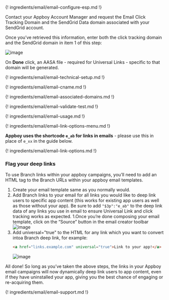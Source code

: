 ---
---

{! ingredients/email/email-configure-esp.md !}

Contact your Appboy Account Manager and request the Email Click Tracking Domain and the SendGrid Data domain associated with your SendGrid account.

Once you’ve retrieved this information, enter both the click tracking domain and the SendGrid domain in item 1 of this step: 

![image](/img/pages/email/sendgrid/configure-sendgrid-1.png)

On **Done** click, an AASA file - required for Universal Links - specific to that domain will be generated.

{! ingredients/email/email-technical-setup.md !}

{! ingredients/email/email-cname.md !}

{! ingredients/email/email-associated-domains.md !}

{! ingredients/email/email-validate-test.md !}

{! ingredients/email/email-usage.md !}

{! ingredients/email/email-link-options-menu.md !}

**Appboy uses the shortcode `e_ab` for links in emails** - please use this in place of `e_xx` in the guide below.

{! ingredients/email/email-link-options.md !}

### Flag your deep links

To use Branch links within your appboy campaigns, you’ll need to add an HTML tag to the Branch URLs within your appboy email templates.

1. Create your email template same as you normally would.
1. Add Branch links to your email for all links you would like to deep link users to specific app content (this works for existing app users as well as those without your app). Be sure to add `"$3p":"e_ab"` to the deep link data of any links you use in email to ensure Universal Link and click tracking works as expected.
1.Once you’re done composing your email template, click on the “Source” button in the email creator toolbar
   ![image](/img/pages/email/appboy/appboy-source.png)
1. Add universal="true" to the HTML for any link which you want to convert intoa Branch deep link, for example:
   ```html
   <a href="links.example.com" universal="true">Link to your app!</a>
   ```
   ![image](/img/pages/email/appboy/appboy-universal.png)

All done! So long as you’ve taken the above steps, the links in your Appboy email campaigns will now dynamically deep link users to app content, even if they have uninstalled your app, giving you the best chance of engaging or re-acquiring them.

{! ingredients/email/email-support.md !}
